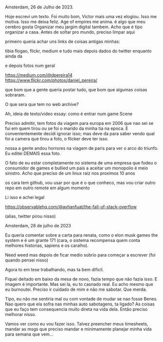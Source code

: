 Amsterdam, 26 de Julho de 2023.

Hoje escrevi um texto. Foi muito bom, Victor mais uma vez elogiou. Isso me motiva. Isso me deixa feliz.
Age of empires me anima. é algo que meu cerebro gosta
Organizar meu jargim digital tambem. Acho que é tipo organizar a casa. Antes de soltar pro mundo, preciso limpar aqui


primeiro queria achar uns links de coisas antigas minhas:

tibia flogao, flickr, medium e tudo mais
depois dados do twitter enquanto ainda da

e depois fotos num geral


https://medium.com/@dpereira14
https://www.flickr.com/photos/daniel_pereira/


que bom que a gente queria postar tudo, que bom que algumas coisas sobraram.

O que sera que tem no web archive?

Ah, ideia de texto/video essay: como é entrar num game Scene

Preciso admitir, tem fotos da viagem para europa em 2006 que nao sei se fui em quem tirou ou se foi o marido da minha tia na epoca. E convenientemente decidi ignorar isso; mas deve da para saber vendo qual foi a camera que tirou a foto, o flicker deve ter isso.


nossa a gente andou horrores na viagem de paris para ver o arco do triunfo. Eu editei DEMAIS essa foto.

O fato de eu estar completamente no sistema de uma empresa que fodeu o consumidor de games e bullied um pais a aceitar um monopolio é meio sinistro. Acho que preciso de um linux raiz nos proximos 10 anos

os cara tem github, vou usar por que é o que conheco, mas vou criar outro repo em outro remote em algum momento


Li isso e achei legal

https://observablehq.com/@ayhanfuat/the-fall-of-stack-overflow

(alias, twitter pirou nisso)

Amsterdam, 28 de julho de 2023

Eu queria comentar sobre a carta para renata, como o elon musk games the system e é um grante 171 (cara, o sistema recompensa quem conta melhores historias, sapiens e os caralho).

Need weed mas depois de ficar medio sobrio para começar a escrever (foi quando pensei nisso)

Agora to em tese trabalhando, mas ta bem dificil.

Fiquei deitado em baixo da mesa de novo, fazia tempo que não fazia isso. E imagem é importante. Mas sei la, eu to casnado real. Eu acho mesmo que eu burnoutei. Preciso ir cuidado de mim e não me sabotar. Que merda.

Tipo, eu não me sentiria mal ou com vontade de mudar se nao fosse Benes.
Nao quero que ela sofra nas minhas auto sabotagens, ta ligado? As coisas que eu faço tem consequencia muito direta na vida dela. Então preciso melhorar nisso.

Vamos ver como eu vou fazer isso. Talvez preencher meus timesheets, mandar as msgs que preciso mandar e minimamente planejar minha vida para semana que vem...